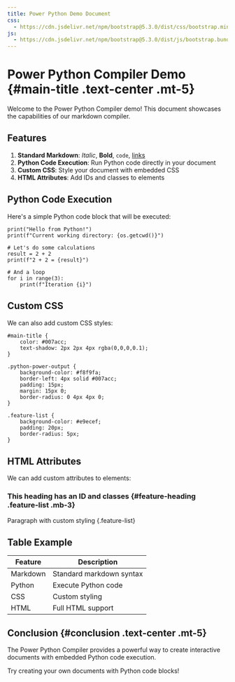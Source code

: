 ```yaml
---
title: Power Python Demo Document
css:
  - https://cdn.jsdelivr.net/npm/bootstrap@5.3.0/dist/css/bootstrap.min.css
js:
  - https://cdn.jsdelivr.net/npm/bootstrap@5.3.0/dist/js/bootstrap.bundle.min.js
---
```


# Power Python Compiler Demo {#main-title .text-center .mt-5}

Welcome to the Power Python Compiler demo! This document showcases the capabilities of our markdown compiler.

## Features

1. **Standard Markdown**: _Italic_, **Bold**, `code`, [links](https://example.com)
2. **Python Code Execution**: Run Python code directly in your document
3. **Custom CSS**: Style your document with embedded CSS
4. **HTML Attributes**: Add IDs and classes to elements

## Python Code Execution

Here's a simple Python code block that will be executed:

```python-power
print("Hello from Python!")
print(f"Current working directory: {os.getcwd()}")

# Let's do some calculations
result = 2 + 2
print(f"2 + 2 = {result}")

# And a loop
for i in range(3):
    print(f"Iteration {i}")
```

## Custom CSS

We can also add custom CSS styles:

```css-power
#main-title {
    color: #007acc;
    text-shadow: 2px 2px 4px rgba(0,0,0,0.1);
}

.python-power-output {
    background-color: #f8f9fa;
    border-left: 4px solid #007acc;
    padding: 15px;
    margin: 15px 0;
    border-radius: 0 4px 4px 0;
}

.feature-list {
    background-color: #e9ecef;
    padding: 20px;
    border-radius: 5px;
}
```

## HTML Attributes

We can add custom attributes to elements:

### This heading has an ID and classes {#feature-heading .feature-list .mb-3}

Paragraph with custom styling {.feature-list}

## Table Example

| Feature | Description |
|---------|-------------|
| Markdown | Standard markdown syntax |
| Python | Execute Python code |
| CSS | Custom styling |
| HTML | Full HTML support |

## Conclusion {#conclusion .text-center .mt-5}

The Power Python Compiler provides a powerful way to create interactive documents with embedded Python code execution.

Try creating your own documents with Python code blocks!
